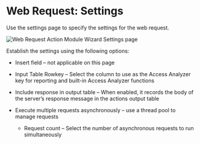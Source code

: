 # Web Request: Settings

Use the settings page to specify the settings for the web request.

![Web Request Action Module Wizard Settings page](/img/product_docs/accessanalyzer/12.0/admin/action/webrequest/settings.webp)

Establish the settings using the following options:

- Insert field – not applicable on this page
- Input Table Rowkey – Select the column to use as the Access Analyzer key for reporting and
  built-in Access Analyzer functions
- Include response in output table – When enabled, it records the body of the server’s response
  message in the actions output table
- Execute multiple requests asynchronously – use a thread pool to manage requests

    - Request count – Select the number of asynchronous requests to run simultaneously
